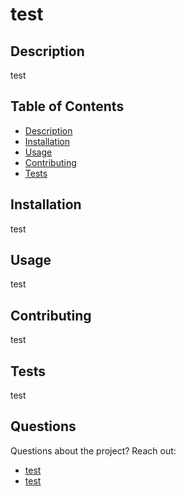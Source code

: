 
  # test
  
  ## Description
  test
  
  ## Table of Contents
 * [Description](#Description)
* [Installation](#Installation)
* [Usage](#Usage)
* [Contributing](#Contributing)
* [Tests](#Tests)
 
 
  
## Installation 
 test

  ## Usage 
 test

  ## Contributing 
 test

  ## Tests 
 test

  ## Questions 
 Questions about the project? Reach out: 
 * [test](mailto:test) 
 * [test](https://github.com/test)
  